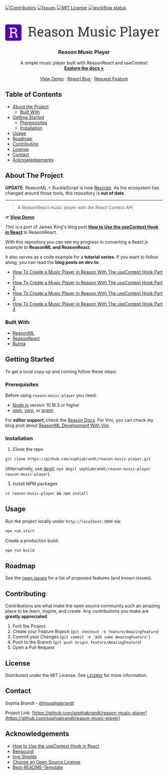 <!-- PROJECT SHIELDS -->
[![Contributors][contributors-shield]][contributors-url]
[![Issues][issues-shield]][issues-url]
[![MIT License][license-shield]][license-url]
[![workflow status][workflow-shield]][workflow-url]

<!-- PROJECT LOGO -->
<br />
<p align="center">
  <a href="https://github.com/sophiabrandt/reason-music-player">
    <img src="logo.png" alt="Logo">
  </a>

  <h3 align="center">Reason Music Player</h3>

  <p align="center">
    A simple music player built with ReasonReact and useContext
    <br />
    <a href="https://github.com/sophiabrandt/reason-music-player"><strong>Explore the docs »</strong></a>
    <br />
    <br />
    <a href="https://sophiabrandt.github.io/reason-music-player/">View Demo</a>
    ·
    <a href="https://github.com/sophiabrandt/reason-music-player/issues">Report Bug</a>
    ·
    <a href="https://github.com/sophiabrandt/reason-music-player/issues">Request Feature</a>
  </p>
</p>

<!-- TABLE OF CONTENTS -->

## Table of Contents

- [About the Project](#about-the-project)
  - [Built With](#built-with)
- [Getting Started](#getting-started)
  - [Prerequisites](#prerequisites)
  - [Installation](#installation)
- [Usage](#usage)
- [Roadmap](#roadmap)
- [Contributing](#contributing)
- [License](#license)
- [Contact](#contact)
- [Acknowledgements](#acknowledgements)

<!-- ABOUT THE PROJECT -->

## About The Project


**UPDATE**:
ReasonML + BuckleScript is now [Rescript](https://rescript-lang.org/blog/bucklescript-is-rebranding).
As the ecosystem has changed around those tools, this repository is **out of date**.

---

> A ReasonReact music player with the React Context API

**☞ [View Demo][demo]**

This is a port of James King's blog post **[How to Use the useContext Hook in React][upmostly]** to ReasonReact.

With this repository you can see my progress in converting a React.js example to **ReasonML and ReasonReact**.

It also serves as a code example for a **tutorial series**. If you want to follow along, you can read the **blog posts on dev.to**:

- [How To Create a Music Player in Reason With The useContext Hook Part 1](https://dev.to/sophiabrandt/how-to-create-a-music-player-in-reason-with-the-usecontext-hook-part-1-59dj)
- [How To Create a Music Player in Reason With The useContext Hook Part 2](https://dev.to/sophiabrandt/how-to-create-a-music-player-in-reason-with-the-usecontext-hook-part-2-3f4a)
- [How To Create a Music Player in Reason With The useContext Hook Part 3](https://dev.to/sophiabrandt/how-to-create-a-music-player-in-reason-with-the-usecontext-hook-part-3-2f0g)
- [How To Create a Music Player in Reason With The useContext Hook Part 4](https://dev.to/sophiabrandt/how-to-create-a-music-player-in-reason-with-the-usecontext-hook-part-4-2c9d)

### Built With

- [ReasonML](https://reasonml.github.io/)
- [ReasonReact](https://reasonml.github.io/reason-react/)
- [Bulma](https://bulma.io)

<!-- GETTING STARTED -->

## Getting Started

To get a local copy up and running follow these steps:

### Prerequisites

Before using `reason-music-player` you need:
- [Node.js](https://nodejs.org/en/) version 10.16.3 or higher
- [npm](https://www.npmjs.com/get-npm), [yarn](https://yarnpkg.com/), or [pnpm](https://pnpm.js.org/)

For **editor support**, check the [Reason Docs](https://reasonml.github.io/docs/en/editor-plugins).
For Vim, you can check my blog post about [ReasonML Development With Vim](https://www.rockyourcode.com/reason-ml-development-with-vim).

### Installation

1. Clone the repo

```sh
git clone https://github.com/sophiabrandt/reason-music-player.git
```

(Alternatively, use [degit](https://github.com/Rich-Harris/degit): `npx degit sophiabrandt/reason-music-player reason-music-player`).

3. Install NPM packages

```sh
cd reason-music-player && npm install
```

<!-- USAGE EXAMPLES -->

## Usage

Run the project locally under `http://localhost:3000` via:

```sh
npm run start
```

Create a production build:

```sh
npm run build
```

<!-- ROADMAP -->

## Roadmap

See the [open issues](https://github.com/sophiabrandt/reason-music-player/issues) for a list of proposed features (and known issues).

<!-- CONTRIBUTING -->

## Contributing

Contributions are what make the open source community such an amazing place to be learn, inspire, and create. Any contributions you make are **greatly appreciated**.

1. Fork the Project
2. Create your Feature Branch (`git checkout -b feature/AmazingFeature`)
3. Commit your Changes (`git commit -m 'Add some AmazingFeature'`)
4. Push to the Branch (`git push origin feature/AmazingFeature`)
5. Open a Pull Request

<!-- LICENSE -->

## License

Distributed under the MIT License. See [`LICENSE`](LICENSE.txt) for more information.

<!-- CONTACT -->

## Contact

Sophia Brandt - [@hisophiabrandt](https://twitter.com/hisophiabrandt)

Project Link: [https://github.com/sophiabrandt/reason-music-player](https://github.com/sophiabrandt/reason-music-player)

<!-- ACKNOWLEDGEMENTS -->

## Acknowledgements

- [How to Use the useContext Hook in React][upmostly]
- [Bensound][bensound]
- [Img Shields](https://shields.io)
- [Choose an Open Source License](https://choosealicense.com)
- [Best-README-Template](https://github.com/othneildrew/Best-README-Template/blob/master/README.md)

<!-- MARKDOWN LINKS & IMAGES -->
<!-- https://www.markdownguide.org/basic-syntax/#reference-style-links -->

[contributors-shield]: https://img.shields.io/github/contributors/sophiabrandt/reason-music-player.svg?style=flat-square
[contributors-url]: https://github.com/sophiabrandt/reason-music-player/graphs/contributors
[issues-shield]: https://img.shields.io/github/issues/sophiabrandt/reason-music-player.svg?style=flat-square
[issues-url]: https://github.com/sophiabrandt/reason-music-player/issues
[license-shield]: https://img.shields.io/github/license/sophiabrandt/reason-music-player.svg?style=flat-square
[license-url]: https://github.com/sophiabrandt/reason-music-player/blob/master/LICENSE.txt
[workflow-shield]: https://img.shields.io/github/workflow/status/sophiabrandt/reason-music-player/Build%20Reason?style=flat-square&logo=Github-Actions
[workflow-url]: https://github.com/sophiabrandt/reason-music-player/commits/master
[upmostly]: https://upmostly.com/tutorials/how-to-use-the-usecontext-hook-in-react
[bensound]: https://www.bensound.com/
[demo]: https://sophiabrandt.github.io/reason-music-player/
